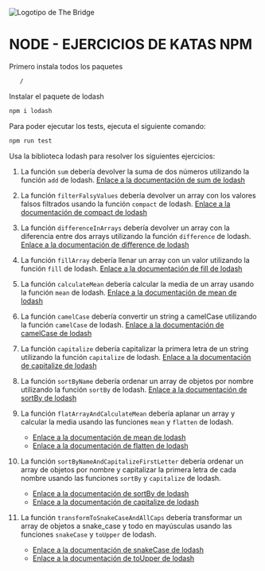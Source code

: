 ![Logotipo de The Bridge](https://user-images.githubusercontent.com/27650532/77754601-e8365180-702b-11ea-8bed-5bc14a43f869.png "Logotipo de The Bridge")

# NODE - EJERCICIOS DE KATAS NPM

Primero instala todos los paquetes

```sh
   / 
```

Instalar el paquete de lodash

```sh
npm i lodash
```

Para poder ejecutar los tests, ejecuta el siguiente comando:

```sh
npm run test
```

Usa la biblioteca lodash para resolver los siguientes ejercicios:

1. La función `sum` debería devolver la suma de dos números utilizando la función `add` de lodash. [Enlace a la documentación de sum de lodash](https://lodash.com/docs/4.17.15#add)

2. La función `filterFalsyValues` debería devolver un array con los valores falsos filtrados usando la función `compact` de lodash. [Enlace a la documentación de compact de lodash](https://lodash.com/docs/4.17.15#compact)

3. La función `differenceInArrays` debería devolver un array con la diferencia entre dos arrays utilizando la función `difference` de lodash. [Enlace a la documentación de difference de lodash](https://lodash.com/docs/4.17.15#difference)

4. La función `fillArray` debería llenar un array con un valor utilizando la función `fill` de lodash. [Enlace a la documentación de fill de lodash](https://lodash.com/docs/4.17.15#fill)

5. La función `calculateMean` debería calcular la media de un array usando la función `mean` de lodash. [Enlace a la documentación de mean de lodash](https://lodash.com/docs/4.17.15#mean)

6. La función `camelCase` debería convertir un string a camelCase utilizando la función `camelCase` de lodash. [Enlace a la documentación de camelCase de lodash](https://lodash.com/docs/4.17.15#camelCase)

7. La función `capitalize` debería capitalizar la primera letra de un string utilizando la función `capitalize` de lodash. [Enlace a la documentación de capitalize de lodash](https://lodash.com/docs/4.17.15#capitalize)

8. La función `sortByName` debería ordenar un array de objetos por nombre utilizando la función `sortBy` de lodash. [Enlace a la documentación de sortBy de lodash](https://lodash.com/docs/4.17.15#sortBy)

9. La función `flatArrayAndCalculateMean` debería aplanar un array y calcular la media usando las funciones `mean` y `flatten` de lodash. 
   - [Enlace a la documentación de mean de lodash](https://lodash.com/docs/4.17.15#mean) 
   - [Enlace a la documentación de flatten de lodash](https://lodash.com/docs/4.17.15#flatten)

10. La función `sortByNameAndCapitalizeFirstLetter` debería ordenar un array de objetos por nombre y capitalizar la primera letra de cada nombre usando las funciones `sortBy` y `capitalize` de lodash. 
    - [Enlace a la documentación de sortBy de lodash](https://lodash.com/docs/4.17.15#sortBy) 
    - [Enlace a la documentación de capitalize de lodash](https://lodash.com/docs/4.17.15#capitalize)

11. La función `transformToSnakeCaseAndAllCaps` debería transformar un array de objetos a snake_case y todo en mayúsculas usando las funciones `snakeCase` y `toUpper` de lodash.
    - [Enlace a la documentación de snakeCase de lodash](https://lodash.com/docs/4.17.15#snakeCase)
    - [Enlace a la documentación de toUpper de lodash](https://lodash.com/docs/4.17.15#toUpper)
